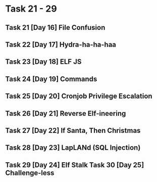 # Task 21 - 29

## Task 21 \[Day 16] File Confusion

## Task 22 \[Day 17] Hydra-ha-ha-haa

## Task 23 \[Day 18] ELF JS

## Task 24 \[Day 19] Commands

## Task 25 \[Day 20] Cronjob Privilege Escalation

## Task 26 \[Day 21] Reverse Elf-ineering

## Task 27 \[Day 22] If Santa, Then Christmas

## Task 28 \[Day 23] LapLANd (SQL Injection)

## Task 29 \[Day 24] Elf Stalk Task 30 \[Day 25] Challenge-less
